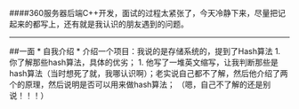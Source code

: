 ####360服务器后端C++开发，面试的过程太紧张了，今天冷静下来，尽量把记起来的都写上，还有就是我认识的朋友遇到的问题。
<hr>
##一面
* 
自我介绍
* 
介绍一个项目：我说的是存储系统的，提到了Hash算法
    1. 
你了解那些hash算法，具体的优劣；
    1. 
他写了一堆英文缩写，让我判断那些是hash算法（当时想死了就，我哪认识啊）；老实说自己都不了解，然后他介绍了两个的原理，然后说明是否可以用来做hash算法；
（嗯，自己不了解的还是别说！！！）